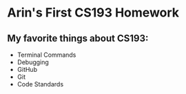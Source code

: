 # Arin's First CS193 Homework

## My favorite things about CS193:

- Terminal Commands
- Debugging
- GitHub
- Git
- Code Standards
